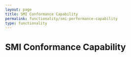```yaml
---
layout: page
title: SMI Conformance Capability
permalink: functionality/smi-performance-capability
type: functionality
---
```


# SMI Conformance Capability
